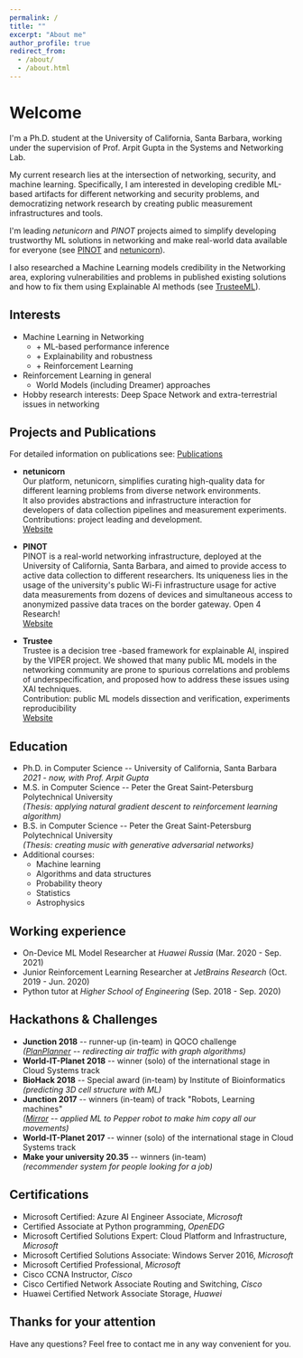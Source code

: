 ```yaml
---
permalink: /
title: ""
excerpt: "About me"
author_profile: true
redirect_from: 
  - /about/
  - /about.html
---
```


# Welcome

I'm a Ph.D. student at the University of California, Santa Barbara, working under the supervision of Prof. Arpit Gupta in the Systems and Networking Lab.

My current research lies at the intersection of networking, security, and machine learning. Specifically, I
am interested in developing credible ML-based artifacts for different networking and security problems,
and democratizing network research by creating public measurement infrastructures and tools.

I'm leading _netunicorn_ and _PINOT_ projects aimed to simplify developing trustworthy ML solutions in networking 
and make real-world data available for everyone (see [PINOT](https://pinot.cs.ucsb.edu/) and [netunicorn](https://netunicorn.cs.ucsb.edu)).

I also researched a Machine Learning models credibility in the Networking area, exploring vulnerabilities and problems in 
published existing solutions and how to fix them using Explainable AI methods (see [TrusteeML](https://trusteeml.github.io/)).


## Interests

* Machine Learning in Networking
  * \+ ML-based performance inference
  * \+ Explainability and robustness
  * \+ Reinforcement Learning
* Reinforcement Learning in general
  * World Models (including Dreamer) approaches
* Hobby research interests: Deep Space Network and extra-terrestrial issues in networking

## Projects and Publications
For detailed information on publications see: [Publications](https://maybe-hello-world.github.io/publications/)

* **netunicorn**  
  Our platform, netunicorn, simplifies curating high-quality data for different learning problems from diverse network environments.  
  It also provides abstractions and infrastructure interaction for developers of data collection pipelines and measurement experiments.  
  Contributions: project leading and development.  
  [Website](https://netunicorn.cs.ucsb.edu/)

* **PINOT**  
  PINOT is a real-world networking infrastructure, deployed at the University of California, Santa Barbara, and aimed to
  provide access to active data collection to different researchers. Its uniqueness lies in the usage of the university's public Wi-Fi 
  infrastructure usage for active data measurements from dozens of devices and simultaneous access to anonymized passive data traces on
  the border gateway. Open 4 Research!  
  [Website](https://pinot.cs.ucsb.edu/)

* **Trustee**  
  Trustee is a decision tree -based framework for explainable AI, inspired by the VIPER project. 
  We showed that many public ML models in the networking community are prone to spurious correlations and problems of underspecification, 
  and proposed how to address these issues using XAI techniques.  
  Contribution: public ML models dissection and verification, experiments reproducibility  
  [Website](https://trusteeml.github.io/)

## Education
 
* Ph.D. in Computer Science -- University of California, Santa Barbara
  *2021 - now, with Prof. Arpit Gupta*
* M.S. in Computer Science -- Peter the Great Saint-Petersburg Polytechnical University  
  *(Thesis: applying natural gradient descent to reinforcement learning algorithm)*
* B.S. in Computer Science -- Peter the Great Saint-Petersburg Polytechnical University  
  *(Thesis: creating music with generative adversarial networks)*
* Additional courses:
  * Machine learning
  * Algorithms and data structures
  * Probability theory
  * Statistics
  * Astrophysics

## Working experience

* On-Device ML Model Researcher at *Huawei Russia* (Mar. 2020 - Sep. 2021)
* Junior Reinforcement Learning Researcher at *JetBrains Research* (Oct. 2019 - Jun. 2020)
* Python tutor at *Higher School of Engineering* (Sep. 2018 - Sep. 2020)

## Hackathons & Challenges

* **Junction 2018** -- runner-up (in-team) in QOCO challenge  
  *([PlanPlanner](https://projects.hackjunction.com/projects/junction-2018/5bf841e36a75040015931a95) -- redirecting air traffic with graph algorithms)*
* **World-IT-Planet 2018** -- winner (solo) of the international stage in Cloud Systems track
* **BioHack 2018** -- Special award (in-team) by Institute of Bioinformatics  
  *(predicting 3D cell structure with ML)*
* **Junction 2017** -- winners (in-team) of track "Robots, Learning machines"  
  *([Mirror](https://devpost.com/software/mirr-wait-for-it-or) -- applied ML to Pepper robot to make him copy all our movements)*
* **World-IT-Planet 2017** -- winner (solo) of the international stage in Cloud Systems track  
* **Make your university 20.35** -- winners (in-team)  
  *(recommender system for people looking for a job)*

## Certifications

* Microsoft Certified: Azure AI Engineer Associate, *Microsoft*
* Certified Associate at Python programming, *OpenEDG*
* Microsoft Certified Solutions Expert: Cloud Platform and Infrastructure, *Microsoft*
* Microsoft Certified Solutions Associate: Windows Server 2016, *Microsoft*
* Microsoft Certified Professional, *Microsoft*
* Cisco CCNA Instructor, *Cisco*
* Cisco Certified Network Associate Routing and Switching, *Cisco*
* Huawei Certified Network Associate Storage, *Huawei*

## Thanks for your attention

Have any questions? Feel free to contact me in any way convenient for you.
